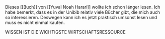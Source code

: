 Dieses [[Buch]] von [[Yuval Noah Harari]] wollte ich schon länger lesen. Ich habe bemerkt, dass es in der Unibib relativ viele Bücher gibt, die mich auch so interessieren. Deswegen kann ich es jetzt praktisch umsonst lesen und muss es nicht einmal kaufen. 


WISSEN IST DIE WICHTIGSTE WIRTSCHAFTSRESSOURCE
